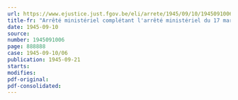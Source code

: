 ```yaml
---
url: https://www.ejustice.just.fgov.be/eli/arrete/1945/09/10/1945091006/justel
title-fr: "Arrêté ministériel complétant l'arrêté ministériel du 17 mars 1945, portant création du Conseil professionnel de la Construction"
date: 1945-09-10
source:
number: 1945091006
page: 888888
case: 1945-09-10/06
publication: 1945-09-21
starts:
modifies:
pdf-original:
pdf-consolidated:
---
```


